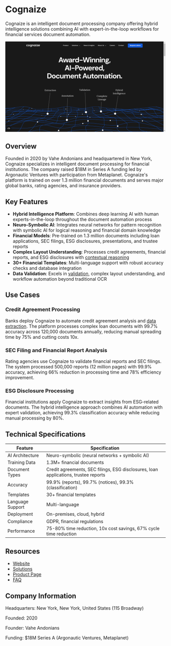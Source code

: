 # Cognaize

Cognaize is an intelligent document processing company offering hybrid intelligence solutions combining AI with expert-in-the-loop workflows for financial services document automation.

![Cognaize](assets\cognaize.png)


## Overview

Founded in 2020 by Vahe Andonians and headquartered in New York, Cognaize specializes in intelligent document processing for financial institutions. The company raised $18M in Series A funding led by Argonautic Ventures with participation from Metaplanet. Cognaize's platform is trained on over 1.3 million financial documents and serves major global banks, rating agencies, and insurance providers.

## Key Features

- **Hybrid Intelligence Platform**: Combines deep learning AI with human experts-in-the-loop throughout the document automation process
- **Neuro-Symbolic AI**: Integrates neural networks for pattern recognition with symbolic AI for logical reasoning and financial domain knowledge
- **Financial Models**: Pre-trained on 1.3 million documents including loan applications, SEC filings, ESG disclosures, presentations, and trustee reports
- **Complex Layout Understanding**: Processes credit agreements, financial reports, and ESG disclosures with [contextual reasoning](../../capabilities/document-understanding/index.md)
- **30+ Financial Templates**: Multi-language support with robust accuracy checks and database integration
- **Data Validation**: Excels in [validation](../../capabilities/quality-verification/index.md), complex layout understanding, and workflow automation beyond traditional OCR

## Use Cases

### Credit Agreement Processing
Banks deploy Cognaize to automate credit agreement analysis and [data extraction](../../capabilities/extraction/index.md). The platform processes complex loan documents with 99.7% accuracy across 120,000 documents annually, reducing manual spreading time by 75% and cutting costs 10x.

### SEC Filing and Financial Report Analysis
Rating agencies use Cognaize to validate financial reports and SEC filings. The system processed 500,000 reports (12 million pages) with 99.9% accuracy, achieving 66% reduction in processing time and 78% efficiency improvement.

### ESG Disclosure Processing
Financial institutions apply Cognaize to extract insights from ESG-related documents. The hybrid intelligence approach combines AI automation with expert validation, achieving 99.3% classification accuracy while reducing manual processing by 80%.

## Technical Specifications

| Feature | Specification |
|---------|---------------|
| AI Architecture | Neuro-symbolic (neural networks + symbolic AI) |
| Training Data | 1.3M+ financial documents |
| Document Types | Credit agreements, SEC filings, ESG disclosures, loan applications, trustee reports |
| Accuracy | 99.9% (reports), 99.7% (notices), 99.3% (classification) |
| Templates | 30+ financial templates |
| Language Support | Multi-language |
| Deployment | On-premises, cloud, hybrid |
| Compliance | GDPR, financial regulations |
| Performance | 75-80% time reduction, 10x cost savings, 67% cycle time reduction |

## Resources

- [Website](https://www.cognaize.com/)
- [Solutions](https://www.cognaize.com/solutions)
- [Product Page](https://www.cognaize.com/product)
- [FAQ](https://www.cognaize.com/faq)

## Company Information

Headquarters: New York, New York, United States (115 Broadway)

Founded: 2020

Founder: Vahe Andonians

Funding: $18M Series A (Argonautic Ventures, Metaplanet)
